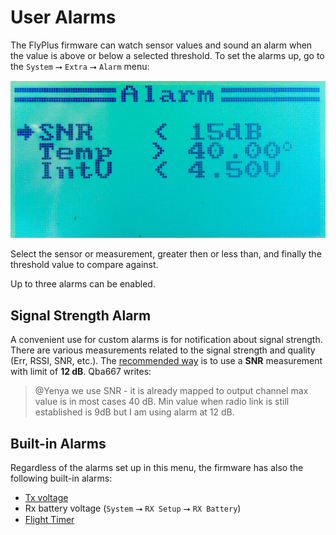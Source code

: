 # User Alarms

The FlyPlus firmware can watch sensor values and sound an alarm
when the value is above or below a selected threshold. To set the
alarms up, go to the `System` ⭢ `Extra` ⭢ `Alarm` menu:

![Alarms Menu](alarms.jpg)

Select the sensor or measurement, greater then or less than,
and finally the threshold value to compare against.

Up to three alarms can be enabled.


## Signal Strength Alarm ##

A convenient use for custom alarms is for notification about signal
strength. There are various measurements related to the signal strength
and quality (Err, RSSI, SNR, etc.). The [recommended way](https://www.rcgroups.com/forums/showpost.php?p=39232193&postcount=3040)
is to use a **SNR** measurement with limit of **12 dB**. Qba667 writes:

> @Yenya we use SNR - it is already mapped to output channel max value is
> in most cases 40 dB. Min value when radio link is still established is
> 9dB but I am using alarm at 12 dB.

## Built-in Alarms ##

Regardless of the alarms set up in this menu, the firmware has
also the following built-in alarms:

* [Tx voltage](Tx-voltage)
* Rx battery voltage (`System` ⭢ `RX Setup` ⭢ `RX Battery`)
* [Flight Timer](Timer)

